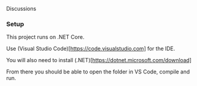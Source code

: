 Discussions


### Setup

This project runs on .NET Core. 

Use (Visual Studio Code)[https://code.visualstudio.com] for the IDE.

You will also need to install (.NET)[https://dotnet.microsoft.com/download]

From there you should be able to open the folder in VS Code, compile and run. 